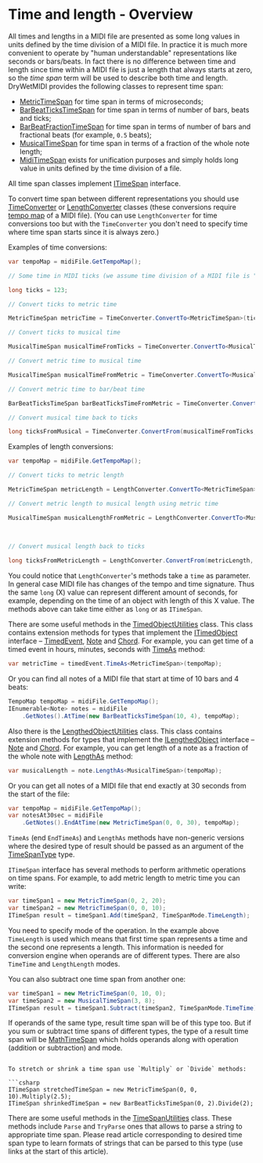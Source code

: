 # Time and length - Overview

All times and lengths in a MIDI file are presented as some long values in units defined by the time division of a MIDI file. In practice it is much more convenient to operate by "human understandable" representations like seconds or bars/beats. In fact there is no difference between time and length since time within a MIDI file is just a length that always starts at zero, so the _time span_ term will be used to describe both time and length. DryWetMIDI provides the following classes to represent time span:

* [MetricTimeSpan](MetricTimeSpan.md) for time span in terms of microseconds;
* [BarBeatTicksTimeSpan](BarBeatTicksTimeSpan.md) for time span in terms of number of bars, beats and ticks;
* [BarBeatFractionTimeSpan](BarBeatFractionTimeSpan.md) for time span in terms of number of bars and fractional beats (for example, `0.5` beats);
* [MusicalTimeSpan](MusicalTimeSpan.md) for time span in terms of a fraction of the whole note length;
* [MidiTimeSpan](MidiTimeSpan.md) exists for unification purposes and simply holds long value in units defined by the time division of a file.

All time span classes implement [ITimeSpan](xref:Melanchall.DryWetMidi.Interaction.ITimeSpan) interface.

To convert time span between different representations you should use [TimeConverter](xref:Melanchall.DryWetMidi.Interaction.TimeConverter) or [LengthConverter](xref:Melanchall.DryWetMidi.Interaction.LengthConverter) classes (these conversions require [tempo map](Tempo-map.md) of a MIDI file). (You can use `LengthConverter` for time conversions too but with the `TimeConverter` you don't need to specify time where time span starts since it is always zero.)

Examples of time conversions:

```csharp
var tempoMap = midiFile.GetTempoMap();

// Some time in MIDI ticks (we assume time division of a MIDI file is "ticks per quarter note")

long ticks = 123;

// Convert ticks to metric time

MetricTimeSpan metricTime = TimeConverter.ConvertTo<MetricTimeSpan>(ticks, tempoMap);

// Convert ticks to musical time

MusicalTimeSpan musicalTimeFromTicks = TimeConverter.ConvertTo<MusicalTimeSpan>(ticks, tempoMap);

// Convert metric time to musical time

MusicalTimeSpan musicalTimeFromMetric = TimeConverter.ConvertTo<MusicalTimeSpan>(metricTime, tempoMap);

// Convert metric time to bar/beat time

BarBeatTicksTimeSpan barBeatTicksTimeFromMetric = TimeConverter.ConvertTo<BarBeatTicksTimeSpan>(metricTime, tempoMap);

// Convert musical time back to ticks

long ticksFromMusical = TimeConverter.ConvertFrom(musicalTimeFromTicks, tempoMap);
```

Examples of length conversions:

```csharp
var tempoMap = midiFile.GetTempoMap();

// Convert ticks to metric length

MetricTimeSpan metricLength = LengthConverter.ConvertTo<MetricTimeSpan>(ticks, time, tempoMap);

// Convert metric length to musical length using metric time

MusicalTimeSpan musicalLengthFromMetric = LengthConverter.ConvertTo<MusicalTimeSpan>(metricLength,
                                                                                     metricTime,
                                                                                     tempoMap);

// Convert musical length back to ticks

long ticksFromMetricLength = LengthConverter.ConvertFrom(metricLength, time, tempoMap);
```

You could notice that `LengthConverter`'s methods take a `time` as parameter. In general case MIDI file has changes of the tempo and time signature. Thus the same `long` (X) value can represent different amount of seconds, for example, depending on the time of an object with length of this X value. The methods above can take time either as `long` or as `ITimeSpan`.

There are some useful methods in the [TimedObjectUtilities](xref:Melanchall.DryWetMidi.Interaction.TimedObjectUtilities) class. This class contains extension methods for types that implement the [ITimedObject](xref:Melanchall.DryWetMidi.Interaction.ITimedObject) interface – [TimedEvent](xref:Melanchall.DryWetMidi.Interaction.TimedEvent), [Note](xref:Melanchall.DryWetMidi.Interaction.Note) and [Chord](xref:Melanchall.DryWetMidi.Interaction.Chord). For example, you can get time of a timed event in hours, minutes, seconds with [TimeAs](xref:Melanchall.DryWetMidi.Interaction.TimedObjectUtilities.TimeAs``1(Melanchall.DryWetMidi.Interaction.ITimedObject,Melanchall.DryWetMidi.Interaction.TempoMap)) method:

```csharp
var metricTime = timedEvent.TimeAs<MetricTimeSpan>(tempoMap);
```

Or you can find all notes of a MIDI file that start at time of 10 bars and 4 beats:

```csharp
TempoMap tempoMap = midiFile.GetTempoMap();
IEnumerable<Note> notes = midiFile
    .GetNotes().AtTime(new BarBeatTicksTimeSpan(10, 4), tempoMap);
```

Also there is the [LengthedObjectUtilities](xref:Melanchall.DryWetMidi.Interaction.LengthedObjectUtilities) class. This class contains extension methods for types that implement the [ILengthedObject](xref:Melanchall.DryWetMidi.Interaction.ILengthedObject) interface – [Note](xref:Melanchall.DryWetMidi.Interaction.Note) and [Chord](xref:Melanchall.DryWetMidi.Interaction.Chord). For example, you can get length of a note as a fraction of the whole note with [LengthAs](xref:Melanchall.DryWetMidi.Interaction.LengthedObjectUtilities.LengthAs``1(Melanchall.DryWetMidi.Interaction.ILengthedObject,Melanchall.DryWetMidi.Interaction.TempoMap)) method:

```csharp
var musicalLength = note.LengthAs<MusicalTimeSpan>(tempoMap);
```

Or you can get all notes of a MIDI file that end exactly at 30 seconds from the start of the file:

```csharp
var tempoMap = midiFile.GetTempoMap();
var notesAt30sec = midiFile
    .GetNotes().EndAtTime(new MetricTimeSpan(0, 0, 30), tempoMap);
```

`TimeAs` (end `EndTimeAs`) and `LengthAs` methods have non-generic versions where the desired type of result should be passed as an argument of the [TimeSpanType](xref:Melanchall.DryWetMidi.Interaction.TimeSpanType) type.

`ITimeSpan` interface has several methods to perform arithmetic operations on time spans. For example, to add metric length to metric time you can write:

```csharp
var timeSpan1 = new MetricTimeSpan(0, 2, 20);
var timeSpan2 = new MetricTimeSpan(0, 0, 10);
ITimeSpan result = timeSpan1.Add(timeSpan2, TimeSpanMode.TimeLength);
```

You need to specify mode of the operation. In the example above `TimeLength` is used which means that first time span represents a time and the second one represents a length. This information is needed for conversion engine when operands are of different types. There are also `TimeTime` and `LengthLength` modes.

You can also subtract one time span from another one:

```csharp
var timeSpan1 = new MetricTimeSpan(0, 10, 0);
var timeSpan2 = new MusicalTimeSpan(3, 8);
ITimeSpan result = timeSpan1.Subtract(timeSpan2, TimeSpanMode.TimeTime);
```

If operands of the same type, result time span will be of this type too. But if you sum or subtract time spans of different types, the type of a result time span will be [MathTimeSpan](xref:Melanchall.DryWetMidi.Interaction.MathTimeSpan) which holds operands along with operation (addition or subtraction) and mode.
```

To stretch or shrink a time span use `Multiply` or `Divide` methods:

```csharp
ITimeSpan stretchedTimeSpan = new MetricTimeSpan(0, 0, 10).Multiply(2.5);
ITimeSpan shrinkedTimeSpan = new BarBeatTicksTimeSpan(0, 2).Divide(2);
```

There are some useful methods in the [TimeSpanUtilities](xref:Melanchall.DryWetMidi.Interaction.TimeSpanUtilities) class. These methods include `Parse` and `TryParse` ones that allows to parse a string to appropriate time span. Please read article corresponding to desired time span type to learn formats of strings that can be parsed to this type (use links at the start of this article).